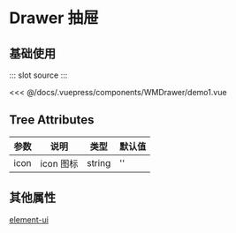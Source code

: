 # Drawer 抽屉

## 基础使用

<Demo-index>
::: slot source
<WMDrawer-demo1></WMDrawer-demo1>
:::

<<< @/docs/.vuepress/components/WMDrawer/demo1.vue

</Demo-index>

## Tree Attributes

| 参数 | 说明      | 类型   | 默认值 |
| ---- | --------- | ------ | ------ |
| icon | icon 图标 | string | ''     |

## 其他属性

[element-ui](https://element.eleme.io/#/zh-CN/component/drawer)
